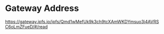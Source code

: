 # Gateway Address

https://gateway.ipfs.io/ipfs/Qmd1wMefUk9k3ch9tcXAmWKDYmsuo3i4AVRSC6oLmZFueD/#/read
